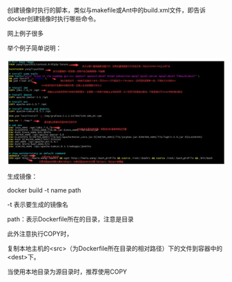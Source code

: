 创建镜像时执行的脚本，类似与makefile或Ant中的build.xml文件，即告诉docker创建镜像时执行哪些命令。

网上例子很多

举个例子简单说明：

 ![image](https://github.com/p2ptest/docker-p2p-servertest/blob/master/images/2.jpg)

生成镜像：

docker build -t name path

-t 表示要生成的镜像名

path：表示Dockerfile所在的目录，注意是目录

此外注意执行COPY时，

复制本地主机的&lt;src&gt;（为Dockerfile所在目录的相对路径）下的文件到容器中的&lt;dest&gt;下。

当使用本地目录为源目录时，推荐使用COPY
